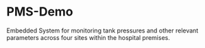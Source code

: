 # PMS-Demo
Embedded System for monitoring tank pressures and other relevant parameters across four sites within the hospital premises.
